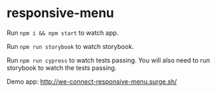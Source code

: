 # responsive-menu

Run `npm i && npm start` to watch app.

Run `npm run storybook` to watch storybook.

Run `npm run cypress` to watch tests passing.
You will also need to run storybook to watch the tests passing.

Demo app: http://we-connect-responsive-menu.surge.sh/
